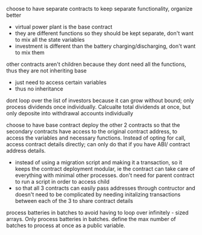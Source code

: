 choose to have separate contracts to keep separate functionality, organize better
- virtual power plant is the base contract
- they are different functions so they should be kept separate, don't want to mix all the state variables
- investment is different than the battery charging/discharging, don't want to mix them


other contracts aren't children because they dont need all the functions, thus they are not inheriting base
- just need to access certain variables
- thus no inheritance

dont loop over the list of investors because it can grow without bound; only process dividends once individually. Calcualte total dividends at once, but only deposite into withdrawal accounts individually

choose to have base contract deploy the other 2 contracts so that the secondary contracts have access to the original contract address, to access the variables and necessary functions. Instead of opting for call, access contract details directly; can only do that if you have ABI/ contract address details.
- instead of using a migration script and making it a transaction, so it keeps the contract deployment modular, ie the contract can take care of everything with minimal other processes. don't need for parent contract to run a script in order to access child
- so that all 3 contracts can easily pass addresses through contructor and doesn't need to be complicated by needing initalizing transactions between each of the 3 to share contract details  

process batteries in batches to avoid having to loop over infinitely - sized arrays. Only process batteries in batches. define the max number of batches to process at once as a public variable. 
